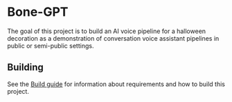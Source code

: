 # Bone-GPT
The goal of this project is to build an AI voice pipeline for a halloween decoration as a demonstration of conversation voice assistant pipelines in public or semi-public settings.

## Building
See the [Build guide](docs/Building.md) for information about requirements and how to build this project.
